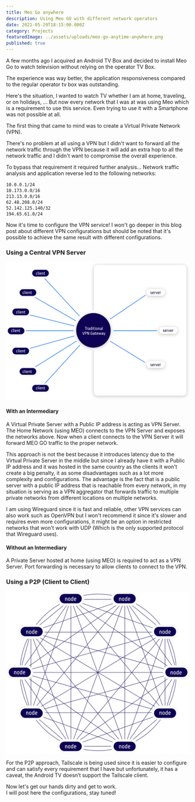 ```yaml
---
title: Meo Go anywhere
description: Using Meo GO with different network operators
date: 2021-05-29T18:15:00.000Z
category: Projects
featuredImage: ../assets/uploads/meo-go-anytime-anywhere.png
published: true
---
```

A few months ago I acquired an Android TV Box and decided to install Meo Go to watch television without relying on the operator TV Box.

The experience was way better, the application responsiveness compared to the regular operator tv box was outstanding.

Here's the situation, I wanted to watch TV whether I am at home, traveling, or on holidays, ... But now every network that I was at was using Meo which is a requirement to use this service. Even trying to use it with a Smartphone was not possible at all.

The first thing that came to mind was to create a Virtual Private Network (VPN).

There's no problem at all using a VPN but I didn't want to forward all the network traffic through the VPN because it will add an extra hop to all the network traffic and I didn't want to compromise the overall experience.

To bypass that requirement it required further analysis... Network traffic analysis and application reverse led to the following networks:  

```plain
10.0.0.1/24
10.173.0.0/16
213.13.0.0/16
62.48.208.0/24
52.142.125.140/32
194.65.61.0/24
```

Now it's time to configure the VPN service! I won't go deeper in this blog post about different VPN configurations but should be noted that it's possible to achieve the same result with different configurations.  

### Using a Central VPN Server

![Traditional VPN](../assets/uploads/traditional-vpn-diagram.svg "Traditional VPN")



#### With an Intermediary

A Virtual Private Server with a Public IP address is acting as VPN Server. The Home Network (using MEO) connects to the VPN Server and exposes the networks above. Now when a client connects to the VPN Server it will forward MEO GO traffic to the proper network.  

This approach is not the best because it introduces latency due to the Virtual Private Server in the middle but since I already have it with a Public IP address and it was hosted in the same country as the clients it won't create a big penalty, it as some disadvantages such as a lot more complexity and configurations. The advantage is the fact that is a public server with a public IP address that is reachable from every network, in my situation is serving as a VPN aggregator that forwards traffic to multiple private networks from different locations on multiple networks.

I am using Wireguard since it is fast and reliable, other VPN services can also work such as OpenVPN but I won't recommend it since it's slower and requires even more configurations, it might be an option in restricted networks that won't work with UDP (Which is the only supported protocol that Wireguard uses).  

#### Without an Intermediary

A Private Server hosted at home (using MEO) is required to act as a VPN Server. Port forwarding is necessary to allow clients to connect to the VPN.  

### Using a P2P (Client to Client)

![Mesh Network](../assets/uploads/mesh-network-diagram.svg "Mesh Network")

For the P2P approach, Tailscale is being used since it is easier to configure and can satisfy every requirement that I have but unfortunately, it has a caveat, the Android TV doesn’t support the Tailscale client.  

Now let's get our hands dirty and get to work.  
I will post here the configurations, stay tuned!